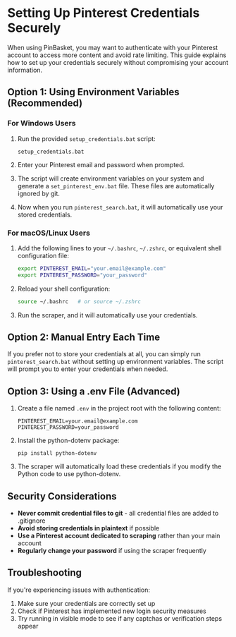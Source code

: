 # Setting Up Pinterest Credentials Securely

When using PinBasket, you may want to authenticate with your Pinterest account to access more content and avoid rate limiting. This guide explains how to set up your credentials securely without compromising your account information.

## Option 1: Using Environment Variables (Recommended)

### For Windows Users

1. Run the provided `setup_credentials.bat` script:
   ```
   setup_credentials.bat
   ```

2. Enter your Pinterest email and password when prompted.

3. The script will create environment variables on your system and generate a `set_pinterest_env.bat` file. These files are automatically ignored by git.

4. Now when you run `pinterest_search.bat`, it will automatically use your stored credentials.

### For macOS/Linux Users

1. Add the following lines to your `~/.bashrc`, `~/.zshrc`, or equivalent shell configuration file:
   ```bash
   export PINTEREST_EMAIL="your.email@example.com"
   export PINTEREST_PASSWORD="your_password"
   ```

2. Reload your shell configuration:
   ```bash
   source ~/.bashrc   # or source ~/.zshrc
   ```

3. Run the scraper, and it will automatically use your credentials.

## Option 2: Manual Entry Each Time

If you prefer not to store your credentials at all, you can simply run `pinterest_search.bat` without setting up environment variables. The script will prompt you to enter your credentials when needed.

## Option 3: Using a .env File (Advanced)

1. Create a file named `.env` in the project root with the following content:
   ```
   PINTEREST_EMAIL=your.email@example.com
   PINTEREST_PASSWORD=your_password
   ```

2. Install the python-dotenv package:
   ```
   pip install python-dotenv
   ```

3. The scraper will automatically load these credentials if you modify the Python code to use python-dotenv.

## Security Considerations

- **Never commit credential files to git** - all credential files are added to .gitignore
- **Avoid storing credentials in plaintext** if possible
- **Use a Pinterest account dedicated to scraping** rather than your main account
- **Regularly change your password** if using the scraper frequently

## Troubleshooting

If you're experiencing issues with authentication:

1. Make sure your credentials are correctly set up
2. Check if Pinterest has implemented new login security measures
3. Try running in visible mode to see if any captchas or verification steps appear 